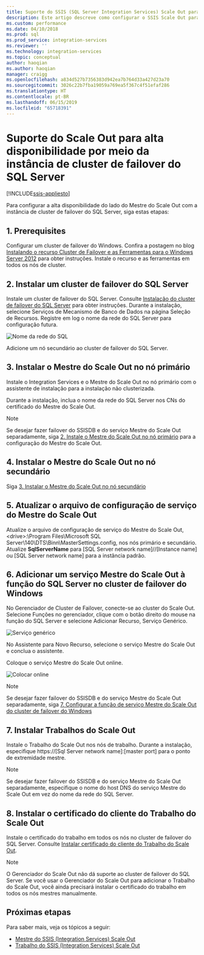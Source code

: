 ```yaml
---
title: Suporte do SSIS (SQL Server Integration Services) Scale Out para alta disponibilidade por meio da instância de cluster de failover do SQL Server | Microsoft Docs
description: Este artigo descreve como configurar o SSIS Scale Out para alta disponibilidade com a instância de cluster de failover do SQL Server
ms.custom: performance
ms.date: 04/10/2018
ms.prod: sql
ms.prod_service: integration-services
ms.reviewer: ''
ms.technology: integration-services
ms.topic: conceptual
author: haoqian
ms.author: haoqian
manager: craigg
ms.openlocfilehash: a834d527b7356383d942ea7b764d33a427d23a70
ms.sourcegitcommit: 3026c22b7fba19059a769ea5f367c4f51efaf286
ms.translationtype: HT
ms.contentlocale: pt-BR
ms.lasthandoff: 06/15/2019
ms.locfileid: "65718391"
---
```

# <a name="scale-out-support-for-high-availability-via-sql-server-failover-cluster-instance"></a>Suporte do Scale Out para alta disponibilidade por meio da instância de cluster de failover do SQL Server

[!INCLUDE[ssis-appliesto](../../includes/ssis-appliesto-ssvrpluslinux-asdb-asdw-xxx.md)]



Para configurar a alta disponibilidade do lado do Mestre do Scale Out com a instância de cluster de failover do SQL Server, siga estas etapas:

## <a name="1-prerequisites"></a>1. Prerequisites
Configurar um cluster de failover do Windows. Confira a postagem no blog [Instalando o recurso Cluster de Failover e as Ferramentas para o Windows Server 2012](https://blogs.msdn.com/b/clustering/archive/2012/04/06/10291601.aspx) para obter instruções. Instale o recurso e as ferramentas em todos os nós de cluster.

## <a name="2-install-sql-server-failover-cluster"></a>2. Instalar um cluster de failover do SQL Server
Instale um cluster de failover do SQL Server. Consulte [Instalação do cluster de failover do SQL Server](../../sql-server/failover-clusters/install/sql-server-failover-cluster-installation.md) para obter instruções. Durante a instalação, selecione Serviços de Mecanismo de Banco de Dados na página Seleção de Recursos. Registre em log o nome da rede do SQL Server para configuração futura.

![Nome da rede do SQL](media/sql-network-name.PNG)

Adicione um nó secundário ao cluster de failover do SQL Server.

## <a name="3-install-scale-out-master-on-the-primary-node"></a>3. Instalar o Mestre do Scale Out no nó primário
Instale o Integration Services e o Mestre do Scale Out no nó primário com o assistente de instalação para a instalação não clusterizada. 

Durante a instalação, inclua o nome da rede do SQL Server nos CNs do certificado do Mestre do Scale Out.

> [!NOTE]
> Se desejar fazer failover do SSISDB e do serviço Mestre do Scale Out separadamente, siga [2. Instale o Mestre do Scale Out no nó primário](scale-out-support-for-high-availability.md#2-install-scale-out-master-on-the-primary-node) para a configuração do Mestre do Scale Out.

## <a name="4-install-scale-out-master-on-the-secondary-node"></a>4. Instalar o Mestre do Scale Out no nó secundário
Siga [3. Instalar o Mestre do Scale Out no nó secundário](scale-out-support-for-high-availability.md#3-install-scale-out-master-on-the-secondary-node)

## <a name="5-update-the-scale-out-master-service-configuration-file"></a>5. Atualizar o arquivo de configuração de serviço do Mestre do Scale Out
Atualize o arquivo de configuração de serviço do Mestre do Scale Out, \<drive\>:\Program Files\Microsoft SQL Server\140\DTS\Binn\MasterSettings.config, nos nós primário e secundário. Atualize **SqlServerName** para [SQL Server network name]//[Instance name] ou [SQL Server network name] para a instância padrão.

## <a name="6-add-scale-out-master-service-to-sql-server-role-in-windows-failover-cluster"></a>6. Adicionar um serviço Mestre do Scale Out à função do SQL Server no cluster de failover do Windows
No Gerenciador de Cluster de Failover, conecte-se ao cluster do Scale Out. Selecione Funções no gerenciador, clique com o botão direito do mouse na função do SQL Server e selecione Adicionar Recurso, Serviço Genérico. 

![Serviço genérico](media/generic-service.PNG)

No Assistente para Novo Recurso, selecione o serviço Mestre do Scale Out e conclua o assistente. 

Coloque o serviço Mestre do Scale Out online.

![Colocar online](media/bring-online.PNG)

> [!NOTE]
> Se desejar fazer failover do SSISDB e do serviço Mestre do Scale Out separadamente, siga [7. Configurar a função de serviço Mestre do Scale Out do cluster de failover do Windows](scale-out-support-for-high-availability.md#7-configure-the-scale-out-master-service-role-of-the-windows-server-failover-cluster)

## <a name="7-install-scale-out-workers"></a>7. Instalar Trabalhos do Scale Out
Instale o Trabalho do Scale Out nos nós de trabalho. Durante a instalação, especifique https://[Sql Server network name]:[master port] para o ponto de extremidade mestre. 

> [!NOTE]
> Se desejar fazer failover do SSISDB e do serviço Mestre do Scale Out separadamente, especifique o nome do host DNS do serviço Mestre do Scale Out em vez do nome da rede do SQL Server.

## <a name="8-install-scale-out-worker-client-certificate"></a>8. Instalar o certificado do cliente do Trabalho do Scale Out
Instale o certificado do trabalho em todos os nós no cluster de failover do SQL Server. Consulte [Instalar certificado do cliente do Trabalho do Scale Out](walkthrough-set-up-integration-services-scale-out.md#InstallCert).

> [!NOTE]
> O Gerenciador do Scale Out não dá suporte ao cluster de failover do SQL Server. Se você usar o Gerenciador do Scale Out para adicionar o Trabalho do Scale Out, você ainda precisará instalar o certificado do trabalho em todos os nós mestres manualmente.

## <a name="next-steps"></a>Próximas etapas
Para saber mais, veja os tópicos a seguir:
-   [Mestre do SSIS (Integration Services) Scale Out](integration-services-ssis-scale-out-master.md)
-   [Trabalho do SSIS (Integration Services) Scale Out](integration-services-ssis-scale-out-worker.md)
